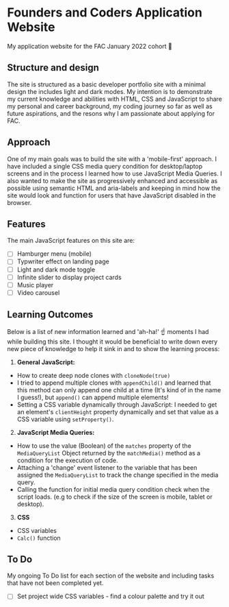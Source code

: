 # Founders and Coders Application Website 

My application website for the FAC January 2022 cohort :tada:

## Structure  and design
The site is structured as a basic developer portfolio site with a minimal design the includes light and dark modes. My intention is to demonstrate my current knowledge and abilities with HTML, CSS and JavaScript to share my personal and career background, my coding journey so far as well as future aspirations, and the resons why I am passionate about applying for FAC. 

## Approach
One of my main goals was to build the site with a 'mobile-first' approach. I have included a single CSS media query condition for desktop/laptop screens and in the process I learned how to use JavaScript Media Queries. I also wanted to make the site as progressively enhanced and accessible as possible using semantic HTML and aria-labels and keeping in mind how the site would look and function for users that have JavaScript disabled in the browser. 

## Features 
The main JavaScript features on this site are: 
- [ ] Hamburger menu (mobile)
- [ ] Typwriter effect on landing page
- [ ] Light and dark mode toggle
- [ ] Infinite slider to display project cards 
- [ ] Music player 
- [ ] Video carousel

## Learning Outcomes 
Below is a list of new information learned and 'ah-ha!' :point_up: moments I had while building this site. I thought it would be beneficial to write down every new piece of knowledge to help it sink in and to show the learning process: 

1. **General JavaScript:** 
* How to create deep node clones with `cloneNode(true)`
* I tried to append multiple clones with `appendChild()` and learned that this method can only append one child at a time (It's kind of in the name I guess!), but `append()` can append multiple elements! 
* Setting a CSS variable dynamically through JavaScript: I needed to get an element's `clientHeight` property dynamically and set that value as a CSS variable using `setProperty()`.  

2. **JavaScript Media Queries:**
* How to use the value (Boolean) of the `matches` property of the `MediaQueryList` Object returned by the `matchMedia()` method as a condition for the execution of code.
* Attaching a 'change' event listener to the variable that has been assigned the `MediaQueryList` to track the change specified in the media query.
* Calling the function for initial media query condition check when the script loads. (e.g to check if the size of the screen is mobile, tablet or desktop).

3. **CSS**
* CSS variables
* `Calc()` function 

## To Do
My ongoing To Do list for each section of the website and including tasks that have not been completed yet.   
- [ ] Set project wide CSS variables - find a colour palette and try it out







